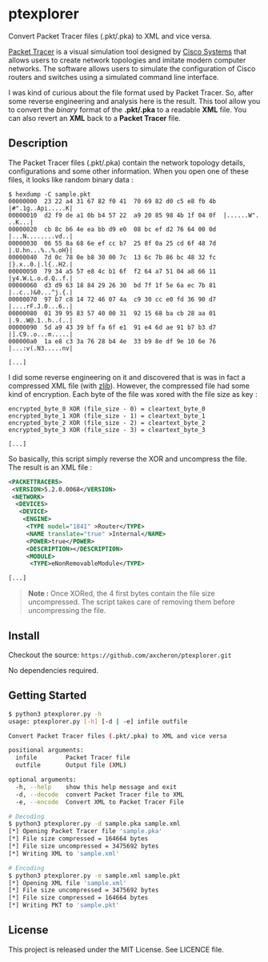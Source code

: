 # ptexplorer

Convert Packet Tracer files (.pkt/.pka) to XML and vice versa.

[Packet Tracer](https://www.netacad.com/courses/packet-tracer) is a visual simulation tool designed by [Cisco Systems](https://www.cisco.com) that allows users to create network topologies and imitate modern computer networks. The software allows users to simulate the configuration of Cisco routers and switches using a simulated command line interface.

I was kind of curious about the file format used by Packet Tracer. So, after some reverse engineering and analysis here is the result. This tool allow you to convert the *binary* format of the **.pkt/.pka** to a readable **XML** file. You can also revert an **XML** back to a **Packet Tracer** file.

## Description

The Packet Tracer files (.pkt/.pka) contain the network topology details, configurations and some other information. When you open one of these files, it looks like random binary data :

```text
$ hexdump -C sample.pkt
00000000  23 22 a4 31 67 82 f0 41  70 69 82 d0 c5 e8 fb 4b  |#".1g..Api.....K|
00000010  d2 f9 de a1 0b b4 57 22  a9 20 85 98 4b 1f 04 0f  |......W". ..K...|
00000020  cb 8c b6 4e ea bb d9 e0  08 bc ef d2 76 64 00 0d  |...N........vd..|
00000030  06 55 8a 68 6e ef cc b7  25 8f 0a 25 cd 6f 48 7d  |.U.hn...%..%.oH}|
00000040  7d 0c 78 0e b8 30 00 7c  13 6c 7b 86 bc 48 32 fc  |}.x..0.|.l{..H2.|
00000050  79 34 a5 57 e8 4c b1 6f  f2 64 a7 51 04 a8 66 11  |y4.W.L.o.d.Q..f.|
00000060  d3 d9 63 18 84 29 26 30  bd 7f 1f 5e 6a ec 7b 81  |..c..)&0...^j.{.|
00000070  97 b7 c8 14 72 46 07 4a  c9 30 cc e0 fd 36 90 d7  |....rF.J.0...6..|
00000080  01 39 95 83 57 40 00 31  92 15 68 ba cb 28 aa 01  |.9..W@.1..h..(..|
00000090  5d a9 43 39 bf fa 6f e1  91 e4 6d ae 91 b7 b3 d7  |].C9..o...m.....|
000000a0  1a e8 c3 3a 76 28 b4 4e  33 b9 8e df 9e 10 6e 76  |...:v(.N3.....nv|

[...]
```

I did some reverse engineering on it and discovered that is was in fact a compressed XML file (with [zlib](http://zlib.net/)). However, the compressed file had some kind of encryption. Each byte of the file was xored with the file size as key :

```text
encrypted_byte_0 XOR (file_size - 0) = cleartext_byte_0
encrypted_byte_1 XOR (file_size - 1) = cleartext_byte_1
encrypted_byte_2 XOR (file_size - 2) = cleartext_byte_2
encrypted_byte_3 XOR (file_size - 3) = cleartext_byte_3

[...]
```

So basically, this script simply reverse the XOR and uncompress the file. The result is an XML file :

```xml
<PACKETTRACER5>
 <VERSION>5.2.0.0068</VERSION>
 <NETWORK>
  <DEVICES>
   <DEVICE>
    <ENGINE>
     <TYPE model="1841" >Router</TYPE>
     <NAME translate="true" >Internal</NAME>
     <POWER>true</POWER>
     <DESCRIPTION></DESCRIPTION>
     <MODULE>
      <TYPE>eNonRemovableModule</TYPE>

[...]
```

> **Note :** Once XORed, the 4 first bytes contain the file size uncompressed. The script takes care of removing them before uncompressing the file.

## Install

Checkout the source: `https://github.com/axcheron/ptexplorer.git`

No dependencies required.

## Getting Started

```bash
$ python3 ptexplorer.py -h
usage: ptexplorer.py [-h] [-d | -e] infile outfile

Convert Packet Tracer files (.pkt/.pka) to XML and vice versa

positional arguments:
  infile        Packet Tracer file
  outfile       Output file (XML)

optional arguments:
  -h, --help    show this help message and exit
  -d, --decode  convert Packet Tracer file to XML
  -e, --encode  Convert XML to Packet Tracer File

# Decoding
$ python3 ptexplorer.py -d sample.pka sample.xml
[*] Opening Packet Tracer file 'sample.pka'
[*] File size compressed = 164664 bytes
[*] File size uncompressed = 3475692 bytes
[*] Writing XML to 'sample.xml'

# Encoding
$ python3 ptexplorer.py -e sample.xml sample.pkt
[*] Opening XML file 'sample.xml'
[*] File size uncompressed = 3475692 bytes
[*] File size compressed = 164664 bytes
[*] Writing PKT to 'sample.pkt'
```

## License

This project is released under the MIT License. See LICENCE file.